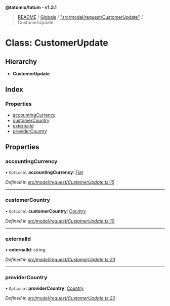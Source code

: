 **@tatumio/tatum - v1.3.1**

> [README](../README.md) / [Globals](../globals.md) / ["src/model/request/CustomerUpdate"](../modules/_src_model_request_customerupdate_.md) / CustomerUpdate

# Class: CustomerUpdate

## Hierarchy

* **CustomerUpdate**

## Index

### Properties

* [accountingCurrency](_src_model_request_customerupdate_.customerupdate.md#accountingcurrency)
* [customerCountry](_src_model_request_customerupdate_.customerupdate.md#customercountry)
* [externalId](_src_model_request_customerupdate_.customerupdate.md#externalid)
* [providerCountry](_src_model_request_customerupdate_.customerupdate.md#providercountry)

## Properties

### accountingCurrency

• `Optional` **accountingCurrency**: [Fiat](../enums/_src_model_response_ledger_fiat_.fiat.md)

*Defined in [src/model/request/CustomerUpdate.ts:15](https://github.com/tatumio/tatum-js/blob/8f0f126/src/model/request/CustomerUpdate.ts#L15)*

___

### customerCountry

• `Optional` **customerCountry**: [Country](../enums/_src_model_request_country_.country.md)

*Defined in [src/model/request/CustomerUpdate.ts:10](https://github.com/tatumio/tatum-js/blob/8f0f126/src/model/request/CustomerUpdate.ts#L10)*

___

### externalId

•  **externalId**: string

*Defined in [src/model/request/CustomerUpdate.ts:23](https://github.com/tatumio/tatum-js/blob/8f0f126/src/model/request/CustomerUpdate.ts#L23)*

___

### providerCountry

• `Optional` **providerCountry**: [Country](../enums/_src_model_request_country_.country.md)

*Defined in [src/model/request/CustomerUpdate.ts:20](https://github.com/tatumio/tatum-js/blob/8f0f126/src/model/request/CustomerUpdate.ts#L20)*
